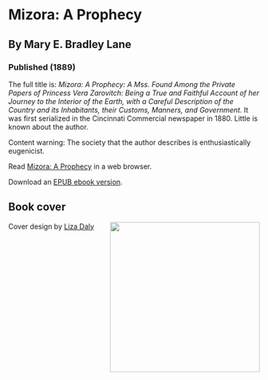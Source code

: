 # Mizora: A Prophecy
## By Mary E. Bradley Lane
### Published (1889)

  The full title is: *Mizora: A Prophecy: A Mss. Found Among the Private
  Papers of Princess Vera Zarovitch: Being a True and Faithful Account of
  her Journey to the Interior of the Earth, with a Careful Description of
  the Country and its Inhabitants, their Customs, Manners, and
  Government.* It was first serialized in the Cincinnati Commercial
  newspaper in 1880. Little is known about the author.
  
  Content warning: The society that the author describes is
  enthusiastically eugenicist.

Read [Mizora: A Prophecy](https://lizadaly.github.io/utopia-novels/books/mizora-a-prophecy/mizora-a-prophecy.html) in a web browser.

Download an [EPUB ebook version](https://lizadaly.github.io/utopia-novels/books/mizora-a-prophecy/mizora-a-prophecy.epub).

## Book cover
<img src="https://lizadaly.github.io/utopia-novels/books/mizora-a-prophecy/cover.png" height="300" align="right">

Cover design by [Liza Daly](https://lizadaly.com)

